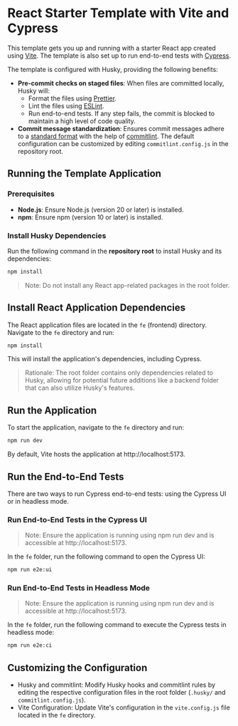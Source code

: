 # React Starter Template with Vite and Cypress

This template gets you up and running with a starter React app created using [Vite](https://vite.dev/guide/). The template is also set up to run end-to-end tests with [Cypress](https://www.cypress.io/).

The template is configured with Husky, providing the following benefits:

- **Pre-commit checks on staged files**: When files are committed locally, Husky will:
    - Format the files using [Prettier](https://prettier.io/).
    - Lint the files using [ESLint](https://eslint.org/).
    - Run end-to-end tests.
      If any step fails, the commit is blocked to maintain a high level of code quality.
- **Commit message standardization**: Ensures commit messages adhere to a [standard format](https://commitlint.js.org/concepts/commit-conventions.html) with the help of [commitlint](https://commitlint.js.org/). The default configuration can be customized by editing `commitlint.config.js` in the repository root.

## Running the Template Application

### Prerequisites
- **Node.js**: Ensure Node.js (version 20 or later) is installed.
- **npm**: Ensure npm (version 10 or later) is installed.

### Install Husky Dependencies
Run the following command in the **repository root** to install Husky and its dependencies:

```bash
npm install
```
> Note: Do not install any React app-related packages in the root folder.

## Install React Application Dependencies
The React application files are located in the `fe` (frontend) directory. Navigate to the `fe` directory and run:
```bash
npm install
```
This will install the application's dependencies, including Cypress.

> Rationale: The root folder contains only dependencies related to Husky, allowing for potential future additions like a backend folder that can also utilize Husky's features.

## Run the Application

To start the application, navigate to the `fe` directory and run:

```bash
npm run dev
```
By default, Vite hosts the application at http://localhost:5173.

## Run the End-to-End Tests
There are two ways to run Cypress end-to-end tests: using the Cypress UI or in headless mode.

### Run End-to-End Tests in the Cypress UI

> Note: Ensure the application is running using npm run dev and is accessible at http://localhost:5173.

In the `fe` folder, run the following command to open the Cypress UI:
```bash
npm run e2e:ui
```

### Run End-to-End Tests in Headless Mode

> Note: Ensure the application is running using npm run dev and is accessible at http://localhost:5173.

In the `fe` folder, run the following command to execute the Cypress tests in headless mode:
```bash
npm run e2e:ci
```

## Customizing the Configuration
- Husky and commitlint: Modify Husky hooks and commitlint rules by editing the respective configuration files in the 
root folder (`.husky/` and `commitlint.config.js`).
- Vite Configuration: Update Vite's configuration in the `vite.config.js` file located in the `fe` directory.

